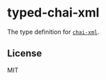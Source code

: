 # typed-chai-xml
The type definition for [`chai-xml`](https://github.com/krampstudio/chai-xml/).

## License

MIT